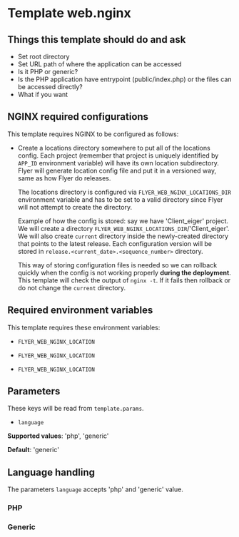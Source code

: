# Template web.nginx

## Things this template should do and ask

- Set root directory
- Set URL path of where the application can be accessed
- Is it PHP or generic?
- Is the PHP application have entrypoint (public/index.php) or the files can be accessed directly?
- What if you want

## NGINX required configurations

This template requires NGINX to be configured as follows:

- Create a locations directory somewhere to put all of the locations config. Each project (remember that project is uniquely identified by `APP_ID` environment variable) will have its own location subdirectory. Flyer will generate location config file and put it in a versioned way, same as how Flyer do releases.

  The locations directory is configured via `FLYER_WEB_NGINX_LOCATIONS_DIR` environment variable and has to be set to a valid directory since Flyer will not attempt to create the directory.

  Example of how the config is stored: say we have 'Client_eiger' project. We will create a directory `FLYER_WEB_NGINX_LOCATIONS_DIR`/'Client_eiger'. We will also create `current` directory inside the newly-created directory that points to the latest release. Each configuration version will be stored in `release.<current_date>.<sequence_number>` directory.

  This way of storing configuration files is needed so we can rollback quickly when the config is not working properly **during the deployment**. This template will check the output of `nginx -t`. If it fails then rollback or do not change the `current` directory.

## Required environment variables

This template requires these environment variables:

- `FLYER_WEB_NGINX_LOCATION`

- `FLYER_WEB_NGINX_LOCATION`

- `FLYER_WEB_NGINX_LOCATION`

## Parameters

These keys will be read from `template.params`.

- `language`

**Supported values**: 'php', 'generic'

**Default**: 'generic'

## Language handling

The parameters `language` accepts 'php' and 'generic' value.

### PHP

### Generic
